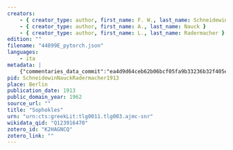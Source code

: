 ```yaml
---
creators: 
    - { creator_type: author, first_name: F. W., last_name: Schneidewin }
    - { creator_type: author, first_name: A., last_name: Nauck }
    - { creator_type: author, first_name: L., last_name: Radermacher }
edition: ""
filename: "44899E_pytorch.json"
languages: 
    - ita
metadata: |
    {"commentaries_data_commit":"ea4d9d64ceb62b06bcf05fa9b33236b32f405ef2","lemlink_corpus_commit":"37f3671ddb9d53d6f6cdfe9aef91e6f5784d5cd6","ne_corpus_commit":"c78ba8f8efe0ebf4656cdd98505477d392951c3d","ocr_run_id":"44899E_pytorch"}
pid: SchneidewinNauckRadermacher1913
place: Berlin
publication_date: 1913
public_domain_year: 1962
source_url: ""
title: "Sophokles"
urn: "urn:cts:greekLit:tlg0011.tlg003.ajmc-snr"
wikidata_qid: "Q123916470"
zotero_id: "K2HAGNCQ"
zotero_link: ""
---
```


